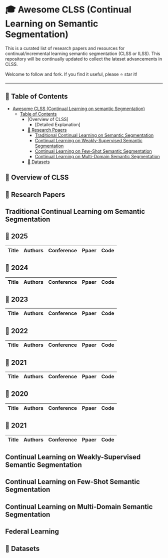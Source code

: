 # 🎓 Awesome CLSS (Continual Learning on Semantic Segmentation)
This is a curated list of research papers and resources for continual/incremental learning semantic segmentation (CLSS or ILSS). This repository will be continually updated to collect the lateset advancements in CLSS.

Welcome to follow and fork. If you find it useful, please ⭐️ star it!

---
## 📖 Table of Contents

- [Awesome CLSS (Continual Learning on semantic Segmentation)](#-awesome-clss-continual-learning-on-semantic-segmentation)
  - [Table of Contents](#-table-of-contents)
    - [Overview of CLSS]
      - [Detailed Explanation]
    - [📜 Research Ppaers](#-research-papers)
      - [Traditional Continual Learning on Semantic Segmentation](#traditional-continual-learning-on-semantic-segmentation)
      - [Continual Learning on Weakly-Supervised Semantic Segmentation](#continual-learning-on-weakly-supervised-semantic-segmentation)
      - [Continual Learning on Few-Shot Semantic Segmentation](#continual-learning-on-few-shot-semantic-segmentation)
      - [Continual Learning on Multi-Domain Semantic Segmentation](#continual-learning-on-multi-domain-semantic-segmentation)
    - [📂 Datasets](#-datasets)

## 🎯 Overview of CLSS


## 📜 Research Papers

## Traditional Continual Learning om Semantic Segmentation
 ## **📆 2025**
 | Title | Authors | Conference | Ppaer | Code |
 |-------|---------|------------|-------|------|

 ## **📆 2024**
 | Title | Authors | Conference | Ppaer | Code |
 |-------|---------|------------|-------|------|


 ## **📆 2023**
 | Title | Authors | Conference | Ppaer | Code |
 |-------|---------|------------|-------|------|

 ## **📆 2022**
 | Title | Authors | Conference | Ppaer | Code |
 |-------|---------|------------|-------|------|


 ## **📆 2021**
 | Title | Authors | Conference | Ppaer | Code |
 |-------|---------|------------|-------|------|



 ## **📆 2020**
 | Title | Authors | Conference | Ppaer | Code |
 |-------|---------|------------|-------|------|


 ## **📆 2021**
 | Title | Authors | Conference | Ppaer | Code |
 |-------|---------|------------|-------|------|

## Continual Learning on Weakly-Supervised Semantic Segmentation


## Continual Learning on Few-Shot Semantic Segmentation

## Continual Learning on Multi-Domain Semantic Segmentation

## Federal Learning

## 📂 Datasets
